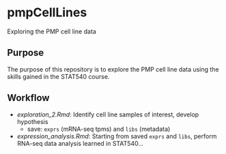 # pmpCellLines
Exploring the PMP cell line data

## Purpose
The purpose of this repository is to explore the PMP cell line data using the skills gained in the STAT540 course.

## Workflow
* _exploration_2.Rmd_: Identify cell line samples of interest, develop hypothesis  
  - save: `exprs` (mRNA-seq tpms) and `libs` (metadata)  
* _expression_analysis.Rmd_: Starting from saved `exprs` and `libs`, perform RNA-seq data analysis learned in STAT540...

